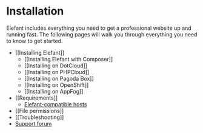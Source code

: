 # Installation

Elefant includes everything you need to get a professional website up and running fast. The following pages will walk you through everything you need to know to get started.

* [[Installing Elefant]]
  * [[Installing Elefant with Composer]]
  * [[Installing on DotCloud]]
  * [[Installing on PHPCloud]]
  * [[Installing on Pagoda Box]]
  * [[Installing on OpenShift]]
  * [[Installing on AppFog]]
* [[Requirements]]
  * [Elefant-compatible hosts](/wiki/Requirements#elefant-compatible-hosts)
* [[File permissions]]
* [[Troubleshooting]]
* [Support forum](http://www.elefantcms.com/forum/)
